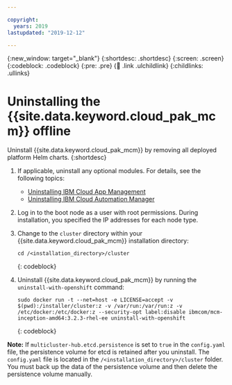 ```yaml
---

copyright:
  years: 2019
lastupdated: "2019-12-12"

---
```


{:new_window: target="_blank"}
{:shortdesc: .shortdesc}
{:screen: .screen}
{:codeblock: .codeblock}
{:pre: .pre}
{:child: .link .ulchildlink}
{:childlinks: .ullinks}

# Uninstalling the {{site.data.keyword.cloud_pak_mcm}} offline

Uninstall {{site.data.keyword.cloud_pak_mcm}} by removing all deployed platform Helm charts.
{:shortdesc}

1. If applicable, uninstall any optional modules. For details, see the following topics:
   - [Uninstalling IBM Cloud App Management](https://www.ibm.com/support/knowledgecenter/SS8G7U_19.4.0/com.ibm.app.mgmt.doc/content/uninstall_mcm_icam_intro.html?cp=SSFC4F_1.2.0)
   - [Uninstalling IBM Cloud Automation Manager](https://www.ibm.com/support/knowledgecenter/SS2L37_4.1.0.0/cam_uninstalling.html?cp=SSFC4F_1.2.0)
2. Log in to the boot node as a user with root permissions. During installation, you specified the IP addresses for each node type.
3. Change to the `cluster` directory within your {{site.data.keyword.cloud_pak_mcm}} installation directory:
    ```
    cd /<installation_directory>/cluster
    ```
    {: codeblock}

4. Uninstall {{site.data.keyword.cloud_pak_mcm}} by running the `uninstall-with-openshift` command:
    ```
    sudo docker run -t --net=host -e LICENSE=accept -v $(pwd):/installer/cluster:z -v /var/run:/var/run:z -v /etc/docker:/etc/docker:z --security-opt label:disable ibmcom/mcm-inception-amd64:3.2.3-rhel-ee uninstall-with-openshift
    ```
    {: codeblock}

**Note:** If `multicluster-hub.etcd.persistence` is set to `true` in the `config.yaml` file, the persistence volume for etcd is retained after you uninstall. The `config.yaml` file is located in the `/<installation_directory>/cluster` folder. You must back up the data of the persistence volume and then delete the persistence volume manually.
